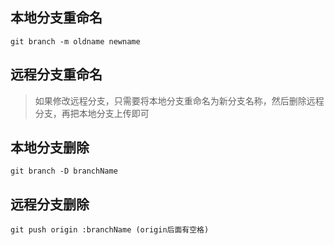 ## 本地分支重命名

```
git branch -m oldname newname
```

## 远程分支重命名

> 如果修改远程分支，只需要将本地分支重命名为新分支名称，然后删除远程分支，再把本地分支上传即可


## 本地分支删除

```
git branch -D branchName
```

## 远程分支删除
```
git push origin :branchName (origin后面有空格)
```
